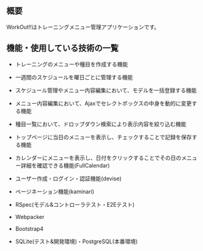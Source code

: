 ## 概要

WorkOut!!はトレーニングメニュー管理アプリケーションです。

## 機能・使用している技術の一覧

* トレーニングのメニューや種目を作成する機能

* 一週間のスケジュールを曜日ごとに管理する機能

* スケジュール管理やメニュー内容編集において、モデルを一括登録する機能

* メニュー内容編集において、Ajaxでセレクトボックスの中身を動的に変更する機能

* 種目一覧において、ドロップダウン検索により表示内容を絞り込む機能

* トップページに当日のメニューを表示し、チェックすることで記録を保存する機能
 
* カレンダーにメニューを表示し、日付をクリックすることでその日のメニュー詳細を確認できる機能(FullCalendar)

* ユーザー作成・ログイン・認証機能(devise)

* ページネーション機能(kaminari)

* RSpec(モデル&コントローラテスト・E2Eテスト)

* Webpacker

* Bootstrap4

* SQLite(テスト&開発環境)・PostgreSQL(本番環境)